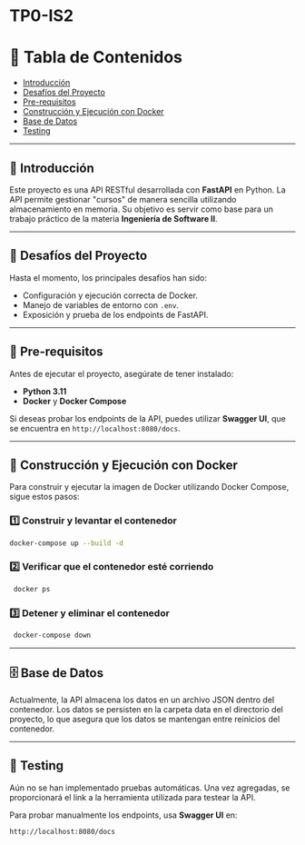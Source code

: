 # TP0-IS2

# 📌 Tabla de Contenidos

- [Introducción](#introducción)
- [Desafíos del Proyecto](#desafíos-del-proyecto)
- [Pre-requisitos](#pre-requisitos)
- [Construcción y Ejecución con Docker](#construcción-y-ejecución-con-docker)
- [Base de Datos](#base-de-datos)
- [Testing](#testing)

---

## 📖 Introducción

Este proyecto es una API RESTful desarrollada con **FastAPI** en Python. La API permite gestionar "cursos" de manera sencilla utilizando almacenamiento en memoria. Su objetivo es servir como base para un trabajo práctico de la materia **Ingeniería de Software II**.

---

## 🚀 Desafíos del Proyecto

Hasta el momento, los principales desafíos han sido:
- Configuración y ejecución correcta de Docker.
- Manejo de variables de entorno con `.env`.
- Exposición y prueba de los endpoints de FastAPI.

---

## 🔧 Pre-requisitos

Antes de ejecutar el proyecto, asegúrate de tener instalado:

- **Python 3.11**
- **Docker** y **Docker Compose**

Si deseas probar los endpoints de la API, puedes utilizar **Swagger UI**, que se encuentra en `http://localhost:8080/docs`.

---

## 🐳 Construcción y Ejecución con Docker

Para construir y ejecutar la imagen de Docker utilizando Docker Compose, sigue estos pasos:

### 1️⃣ Construir y levantar el contenedor
```sh
docker-compose up --build -d
```

### 2️⃣ Verificar que el contenedor esté corriendo
```sh
 docker ps
```

### 3️⃣ Detener y eliminar el contenedor
```sh
 docker-compose down
```

---

## 🗄️ Base de Datos

Actualmente, la API almacena los datos en un archivo JSON dentro del contenedor. Los datos se persisten en la carpeta data en el directorio del proyecto, lo que asegura que los datos se mantengan entre reinicios del contenedor.

---

## 🧪 Testing

Aún no se han implementado pruebas automáticas. Una vez agregadas, se proporcionará el link a la herramienta utilizada para testear la API.

Para probar manualmente los endpoints, usa **Swagger UI** en:
```sh
http://localhost:8080/docs
```

